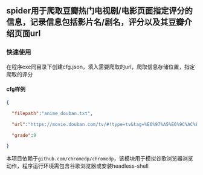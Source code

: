 ## spider用于爬取豆瓣热门电视剧/电影页面指定评分的信息，记录信息包括影片名/剧名，评分以及其豆瓣介绍页面url

### 快速使用

在程序exe同目录下创建cfg.json，填入需要爬取的url，爬取信息存储位置，指定爬取的评分

#### cfg样例

```json
{

  "filepath":"anime_douban.txt",

  "url":"https://movie.douban.com/tv/#!type=tv&tag=%E6%97%A5%E6%9C%AC%E5%8A%A8%E7%94%BB&sort=recommend&page_limit=20&page_start=0",

  "grade":9

}
```

本项目依赖于`github.com/chromedp/chromedp`，该模块用于模拟谷歌浏览器浏览动作，程序运行环境需包含谷歌浏览器或安装headless-shell